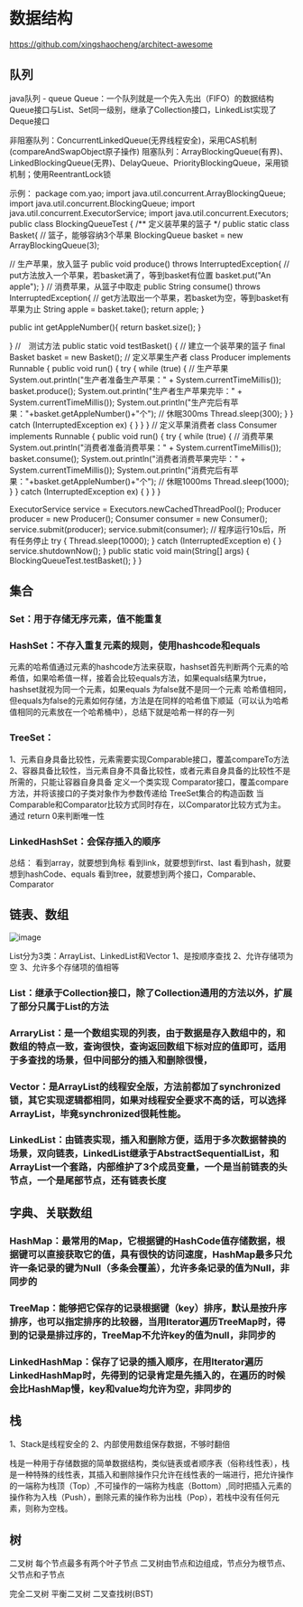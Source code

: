 # 数据结构
https://github.com/xingshaocheng/architect-awesome


## 队列
java队列 - queue
Queue：一个队列就是一个先入先出（FIFO）的数据结构
Queue接口与List、Set同一级别，继承了Collection接口，LinkedList实现了Deque接口

非阻塞队列：ConcurrentLinkedQueue(无界线程安全)，采用CAS机制(compareAndSwapObject原子操作)
阻塞队列：ArrayBlockingQueue(有界)、LinkedBlockingQueue(无界)、DelayQueue、PriorityBlockingQueue，采用锁机制；使用ReentrantLock锁

示例：
package com.yao;
import java.util.concurrent.ArrayBlockingQueue;
import java.util.concurrent.BlockingQueue;
import java.util.concurrent.ExecutorService;
import java.util.concurrent.Executors;
public class BlockingQueueTest {
 /**
 定义装苹果的篮子
  */
 public static class Basket{
  // 篮子，能够容纳3个苹果
  BlockingQueue<String> basket = new ArrayBlockingQueue<String>(3);

  // 生产苹果，放入篮子
  public void produce() throws InterruptedException{
   // put方法放入一个苹果，若basket满了，等到basket有位置
   basket.put("An apple");
  }
  // 消费苹果，从篮子中取走
  public String consume() throws InterruptedException{
   // get方法取出一个苹果，若basket为空，等到basket有苹果为止
   String apple = basket.take();
   return apple;
  }

  public int getAppleNumber(){
   return basket.size();
  }

 }
 //　测试方法
 public static void testBasket() {
  // 建立一个装苹果的篮子
  final Basket basket = new Basket();
  // 定义苹果生产者
  class Producer implements Runnable {
   public void run() {
    try {
     while (true) {
      // 生产苹果
      System.out.println("生产者准备生产苹果：" 
        + System.currentTimeMillis());
      basket.produce();
      System.out.println("生产者生产苹果完毕：" 
        + System.currentTimeMillis());
      System.out.println("生产完后有苹果："+basket.getAppleNumber()+"个");
      // 休眠300ms
      Thread.sleep(300);
     }
    } catch (InterruptedException ex) {
    }
   }
  }
  // 定义苹果消费者
  class Consumer implements Runnable {
   public void run() {
    try {
     while (true) {
      // 消费苹果
      System.out.println("消费者准备消费苹果：" 
        + System.currentTimeMillis());
      basket.consume();
      System.out.println("消费者消费苹果完毕：" 
        + System.currentTimeMillis());
      System.out.println("消费完后有苹果："+basket.getAppleNumber()+"个");
      // 休眠1000ms
      Thread.sleep(1000);
     }
    } catch (InterruptedException ex) {
    }
   }
  }

  ExecutorService service = Executors.newCachedThreadPool();
  Producer producer = new Producer();
  Consumer consumer = new Consumer();
  service.submit(producer);
  service.submit(consumer);
  // 程序运行10s后，所有任务停止
  try {
   Thread.sleep(10000);
  } catch (InterruptedException e) {
  }
  service.shutdownNow();
 }
 public static void main(String[] args) {
  BlockingQueueTest.testBasket();
 }
}

## 集合
### Set：用于存储无序元素，值不能重复
### HashSet：不存入重复元素的规则，使用hashcode和equals
元素的哈希值通过元素的hashcode方法来获取，hashset首先判断两个元素的哈希值，如果哈希值一样，接着会比较equals方法，如果equals结果为true，hashset就视为同一个元素，如果equals 为false就不是同一个元素
哈希值相同，但equals为false的元素如何存储，方法是在同样的哈希值下顺延（可以认为哈希值相同的元素放在一个哈希桶中），总结下就是哈希一样的存一列
### TreeSet：
1、元素自身具备比较性，元素需要实现Comparable接口，覆盖compareTo方法
2、容器具备比较性，当元素自身不具备比较性，或者元素自身具备的比较性不是所需的，只能让容器自身具备
定义一个类实现 Comparator接口，覆盖compare方法，并将该接口的子类对象作为参数传递给 TreeSet集合的构造函数
当Comparable和Comparator比较方式同时存在，以Comparator比较方式为主。
通过 return 0来判断唯一性
### LinkedHashSet：会保存插入的顺序

总结：
看到array，就要想到角标
看到link，就要想到first、last
看到hash，就要想到hashCode、equals
看到tree，就要想到两个接口，Comparable、Comparator
 
## 链表、数组
![image](https://user-images.githubusercontent.com/30895025/205802631-b6b2874f-160b-4baa-aceb-4a8f4a3f2e08.png)

List分为3类：ArrayList、LinkedList和Vector
1、是按顺序查找
2、允许存储项为空
3、允许多个存储项的值相等
 
### List：继承于Collection接口，除了Collection通用的方法以外，扩展了部分只属于List的方法
### ArraryList：是一个数组实现的列表，由于数据是存入数组中的，和数组的特点一致，查询很快，查询返回数组下标对应的值即可，适用于多查找的场景，但中间部分的插入和删除很慢，
### Vector：是ArrayList的线程安全版，方法前都加了synchronized锁，其它实现逻辑都相同，如果对线程安全要求不高的话，可以选择ArrayList，毕竟synchronized很耗性能。
### LinkedList：由链表实现，插入和删除方便，适用于多次数据替换的场景，双向链表，LinkedList继承于AbstractSequentialList，和ArrayList一个套路，内部维护了3个成员变量，一个是当前链表的头节点，一个是尾部节点，还有链表长度
 
## 字典、关联数组
### HashMap：最常用的Map，它根据键的HashCode值存储数据，根据键可以直接获取它的值，具有很快的访问速度，HashMap最多只允许一条记录的键为Null（多条会覆盖），允许多条记录的值为Null，非同步的
### TreeMap：能够把它保存的记录根据键（key）排序，默认是按升序排序，也可以指定排序的比较器，当用Iterator遍历TreeMap时，得到的记录是排过序的，TreeMap不允许key的值为null，非同步的
### LinkedHashMap：保存了记录的插入顺序，在用Iterator遍历LinkedHashMap时，先得到的记录肯定是先插入的，在遍历的时候会比HashMap慢，key和value均允许为空，非同步的

## 栈
1、Stack是线程安全的
2、内部使用数组保存数据，不够时翻倍
 
栈是一种用于存储数据的简单数据结构，类似链表或者顺序表（俗称线性表），栈是一种特殊的线性表，其插入和删除操作只允许在线性表的一端进行，把允许操作的一端称为栈顶（Top）,不可操作的一端称为栈底（Bottom）,同时把插入元素的操作称为入栈（Push），删除元素的操作称为出栈（Pop），若栈中没有任何元素，则称为空栈。 

## 树
二叉树
每个节点最多有两个叶子节点
二叉树由节点和边组成，节点分为根节点、父节点和子节点

完全二叉树
平衡二叉树
二叉查找树(BST)

